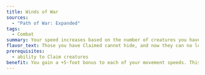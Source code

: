 ```yaml
---
title: Winds of War
sources:
  - "Path of War: Expanded"
tags:
  - Combat
summary: Your speed increases based on the number of creatures you have Claimed
flavor_text: Those you have Claimed cannot hide, and now they can no longer even run.
prerequisites:
  - ability to Claim creatures
benefit: You gain a +5-foot bonus to each of your movement speeds. This bonus increases by +5 feet for each creature you currently have Claimed.
---
```

